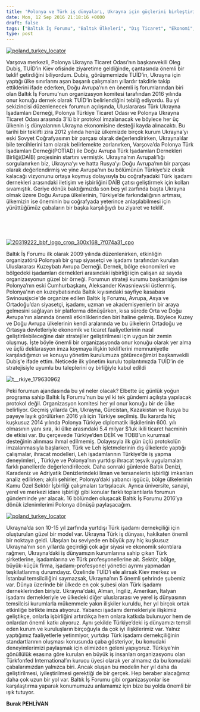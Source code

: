 ```yaml
---
title: 'Polonya ve Türk iş dünyaları, Ukrayna için güçlerini birleştiriyor, Burak Pehlivan'
date: Mon, 12 Sep 2016 21:18:16 +0000
draft: false
tags: ["Baltık İş Forumu", "Baltık Ülkeleri", "Dış Ticaret", "Ekonomi", "Oleg Dubiş", "Polonya", "TUİD", "TUİD (Türk Ukrayna İşadamları Derneği)", "Ukrayna", "Ukrayna Dış İlişkileri", "Ukrayna Türk Toplumu", "Uluslarası İlişkiler", "Varşova", "yurtdışı Türk işadamı derneği"]
type: post
---
```


[](https://burakpehlivan.org/wp-content/uploads/2016/09/DSC_3820-1.jpg)[![poland_turkey_locator](https://burakpehlivan.org/wp-content/uploads/2016/09/Poland_Turkey_Locator.png)](https://burakpehlivan.org/wp-content/uploads/2016/09/Poland_Turkey_Locator.png)

Varşova merkezli, Polonya Ukrayna Ticaret Odası’nın başkanvekili Oleg Dubiş, TUİD’in Kiev ofisinde ziyaretime geldiğinde, çantasında önemli bir teklif getirdiğini biliyordum. Dubiş, görüşmemizde TUİD’in, Ukrayna için yaptığı ülke sınırlarını aşan başarılı çalışmaları yıllardır takdirle takip ettiklerini ifade ederken, Doğu Avrupa’nın en önemli iş forumlarından biri olan Baltık İş Forumu’nun organizasyon komitesi tarafından 2016 yılında onur konuğu dernek olarak TUİD’in belirlendiğini tebliğ ediyordu. Bu yıl sekizincisi düzenlenecek forumun açılışında, Uluslararası Türk Ukrayna İşadamları Derneği, Polonya Türkiye Ticaret Odası ve Polonya Ukrayna Ticaret Odası arasında 3’lü bir protokol imzalanacak ve böylece her üç ülkenin iş dünyalarının Ukrayna ekonomisine desteği kayda alınacaktı. Bu tarihi bir teklifti zira 2012 yılında henüz ülkemizde birçok kurum Ukrayna’yı eski Sovyet Coğrafyasının bir parçası olarak değerlendirirken, Ukraynalılar bile tercihlerini tam olarak belirlemekte zorlanırken, Varşova’da Polonya Türk İşadamları Derneği(POTİAD) ile Doğu Avrupa Türk İşadamları Dernekleri Birliği(DAİB) projesinin startını vermiştik. Ukrayna’nın Avrupalı’lığı sorgulanırken biz, Ukrayna’yı ve hatta Rusya’yı Doğu Avrupa’nın bir parçası olarak değerlendirmiş ve yine Avrupa’nın bu bölümünün Türkiye’siz eksik kalacağı vizyonunu ortaya koymuş dolayısıyla bu coğrafyadaki Türk işadamı dernekleri arasındaki iletişim ve işbirliğini DAİB çatısı geliştirmek için kolları sıvamıştık. Geriye dönük baktığımızda son beş yıl zarfında başta Ukrayna olmak üzere Doğu Avrupa ülkelerinin, Türkiye’de farkındalığının artması, ülkemizin ise öneminin bu coğrafyada yeterince anlaşılabilmesi için yürüttüğümüz çabaların bir başka karşılığıydı bu ziyaret ve teklif.

 

 

[![20319222_bbf_logo_crop_300x168_7f074a31_cpo](https://burakpehlivan.org/wp-content/uploads/2016/09/20319222_BBF_logo_crop_300x168_7f074a31_CPO.jpg)](https://burakpehlivan.org/wp-content/uploads/2016/09/20319222_BBF_logo_crop_300x168_7f074a31_CPO.jpg)

Baltık İş Forumu ilk olarak 2009 yılında düzenlenirken, etkinliğin organizatörü Polonyalı bir grup siyasetçi ve işadamı tarafından kurulan Uluslararası Kuzeybatı Avrupa Derneği. Dernek, bölge ekonomileri ve bölgedeki işadamları dernekleri arasındaki işbirliği için çalışan az sayıda organizasyonun güzel bir örneği. Forumun strateji kurumu başkanlığını ise Polonya’nın eski Cumhurbaşkanı, Aleksander Kwasniewski üstlenmiş. Polonya'nın en kuzeybatısında Baltık kıyısındaki sayfiye kasabası Swinousjscie'de organize edilen Baltık İş Forumu, Avrupa, Asya ve Ortadoğu’dan siyasetçi, işadamı, uzman ve akademisyenlerin bir araya gelmesini sağlayan bir platforma dönüşürken, kısa sürede Orta ve Doğu Avrupa’nın alanında önemli etkinliklerinden biri haline gelmiş. Böylece Kuzey ve Doğu Avrupa ülkelerinin kendi aralarında ve bu ülkelerin Ortadoğu ve Ortasya devletleriyle ekonomik ve ticaret faaliyetlerinin nasıl geliştirilebileceğine dair stratejiler geliştirilmesi için uygun bir zemin oluşmuş. İşte böyle önemli bir organizasyonda onur konuğu olarak yer alma ve üçlü deklarasyon imza koymaya ilişkin tekliflerini memnuniyetle karşıladığımızı ve konuyu yönetim kurulumuza götüreceğimizi başkanvekili Dubiş'e ifade ettim. Neticede ilk yönetim kurulu toplantımızda TUİD’in de stratejisiyle uyumlu bu taleplerini oy birliğiyle kabul edildi

![t__rkiye_179630962](https://burakpehlivan.org/wp-content/uploads/2016/09/t__rkiye_179630962.jpg)

Peki forumun ajandasında bu yıl neler olacak? Elbette üç günlük yoğun programa sahip Baltık İş Forumu’nun bu yıl ki tek gündemi açılışta yapılacak protokol değil. Organizasyon komitesi her yıl onur konuğu bir de ülke belirliyor. Geçmiş yıllarda Çin, Ukrayna, Gürcistan, Kazakistan ve Rusya bu payeye layık görülürken 2016 yılı için Türkiye seçilmiş. Bu kararda hiç kuşkusuz 2014 yılında Polonya Türkiye diplomatik ilişkilerinin 600. yılı olmasının yanı sıra, iki ülke arasındaki 5.4 milyar $’luk ikili ticaret hacminin de etkisi var. Bu çerçevede Türkiye’den DEİK ve TOBB’un kurumsal desteğinin alınması ihmal edilmemiş. Dolayısıyla ilk gün üçlü protokolün imzalanmasıyla başlarken, Türk ve Leh işletmelerinin dış ülkelerde yaptığı çalışmalar, ihracat modelleri, Leh işadamlarının Türkiye’de iş yapma deneyimleri, , Türkiye ve Polonya’nın yurtdışı ihracat teşvik uygulamaları farklı panellerde değerlendirilecek. Daha sonraki günlerde Baltık Denizi, Karadeniz ve Adriyatik Denizlerindeki liman ve tersanelerin işbirliği imkanları analiz edilirken; akıllı şehirler, Polonya’daki yabancı işgücü, bölge ülkelerinin Kamu Özel Sektör İşbirliği çalışmaları tartışılacak. Ayrıca üniversite, sanayi, yerel ve merkezi idare işbirliği gibi konular farklı toplantılarla forumun gündeminde yer alacak. 16 bölümden oluşacak Baltık İş Forumu 2016’ya dönük izlenimlerimi Polonya dönüşü paylaşacağım.

[![poland_turkey_locator](https://burakpehlivan.org/wp-content/uploads/2016/09/Poland_Turkey_Locator.png)](https://burakpehlivan.org/wp-content/uploads/2016/09/Poland_Turkey_Locator.png)

Ukrayna’da son 10-15 yıl zarfında yurtdışı Türk işadamı dernekçiliği için oluşturulan güzel bir model var. Ukrayna Türk iş dünyası, hakikaten önemli bir noktaya geldi. Ulaşılan bu seviyede en büyük pay hiç kuşkusuz Ukrayna’nın son yıllarda geçirdiği çok ağır siyasi ve ekonomik sıkıntılara rağmen, Ukrayna’daki iş dünyamızın kurumlarına sahip çıkan Türk şirketlerine, işadamlarına ve Türk profesyonellerine ait. Sektör, bölge, büyük-küçük firma, işadamı-profesyonel yönetici ayrımı yapmadan teşkilatlanmış durumdayız. Özelinde TUİD’i ele alırsak Kiev merkez ve İstanbul temsilciliğini saymazsak, Ukrayna’nın 5 önemli şehrinde şubemiz var. Dünya üzerinde bir ülkede en çok şubesi olan Türk işadamı derneklerinden biriyiz. Ukrayna'daki, Alman, İngiliz, Amerikan, İtalyan işadamı dernekleriyle ve ülkedeki diğer uluslararası ve yerel iş dünyasının temsilcisi kurumlarla mükemmele yakın ilişkiler kuruldu, her yıl birçok ortak etkinliğe birlikte imza atıyoruz. Yabancı işadamı dernekleriyle ilişkimiz geliştikçe, onlarla işbirliğini artırdıkça hem onlara katkıda bulunuyor hem de onlardan önemli katkı alıyoruz. Aynı şekilde Türkiye’deki iş dünyamızı temsil eden kurum ve kuruluşların birçoğuyla da çok iyi ilişkilerimiz var. Yalnız yaptığımız faaliyetlerle yetinmiyor, yurtdışı Türk işadamı dernekçiliğinin standartlarının oluşması konusunda çaba gösteriyor, bu konudaki deneyimlerimizi paylaşmak için elimizden geleni yapıyoruz. Türkiye’nin gönüllülük esasına göre kurulan en büyük iş insanları organizasyonu olan Türkfonfed International’ın kurucu üyesi olarak yer almamız da bu konudaki çabalarımızdan yalnızca biri. Ancak oluşan bu modelin her yıl daha da geliştirilmesi, iyileştirilmesi gerektiği de bir gerçek. Hep beraber alacağımız daha çok uzun bir yol var. Baltık İş Forumu gibi organizasyonlar ise karşılaştırma yaparak konumumuzu anlamamız için bize bu yolda önemli bir ışık tutuyor.

**Burak PEHLİVAN**

